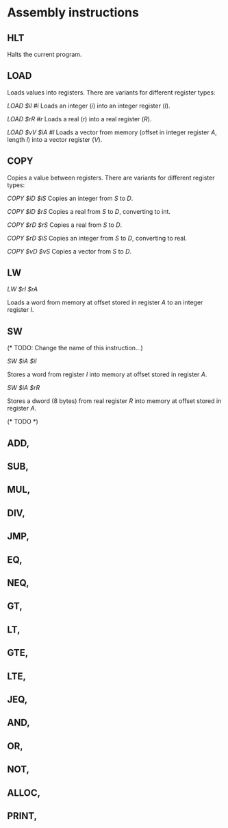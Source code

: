 # Assembly instructions

## HLT
Halts the current program.

## LOAD
Loads values into registers. There are variants for different register types:

*LOAD $iI #i*
Loads an integer (*i*) into an integer register (*I*).

*LOAD $rR #r*
Loads a real (*r*) into a real register (*R*).

*LOAD $vV $iA #l*
Loads a vector from memory (offset in integer register *A*, length *l*) into a vector register (*V*).

## COPY
Copies a value between registers. There are variants for different register types:

*COPY $iD $iS*
Copies an integer from *S* to *D*.

*COPY $iD $rS*
Copies a real from *S* to *D*, converting to int.

*COPY $rD $rS*
Copies a real from *S* to *D*.

*COPY $rD $iS*
Copies an integer from *S* to *D*, converting to real.

*COPY $vD $vS*
Copies a vector from *S* to *D*.

## LW
*LW $rI $rA*

Loads a word from memory at offset stored in register *A* to an integer register *I*.

## SW
(* TODO: Change the name of this instruction...)

*SW $iA $iI*

Stores a word from register *I* into memory at offset stored in register *A*.

*SW $iA $rR*

Stores a dword (8 bytes) from real register *R* into memory at offset stored in register *A*.

(* TODO *)
## ADD,
## SUB,
## MUL,
## DIV,
## JMP,
## EQ,
## NEQ,
## GT,
## LT,
## GTE,
## LTE,
## JEQ,
## AND,
## OR,
## NOT,
## ALLOC,
## PRINT,
